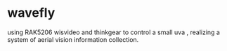 # wavefly
using RAK5206 wisvideo and thinkgear to control a small uva , realizing a system of aerial vision information collection.
